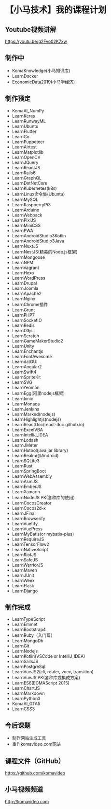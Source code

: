 【小马技术】我的课程计划
=====================

## Youtube视频讲解

https://youtu.be/g2Fvo02K7xw

## 制作中

+ KomaKnowledge(小马知识库)
+ LearnDocker
+ EconomicData2019(小马学经济)

## 制作预定

+ KomaAI_NumPy
+ LearnKeras
+ LearnRunwayML
+ LearnUbuntu
+ LearnFlutter
+ LearnGo
+ LearnPuppeteer
+ LearnAirtest
+ LearnMatplotlib
+ LearnOpenCV
+ LearnJQuery
+ LearnReactJS
+ LearnRails6
+ LearnGraphQL
+ LearnDotNetCore
+ LearnKubernetes(k8s)
+ LearnLinux命令集(Ubuntu)
+ LearnMySQL
+ LearnRaspberryPi3
+ LearnArduino
+ LearnWebpack
+ LearnPixiJS
+ LearnMiniCSS
+ LearnPWA
+ LearnAndroidStudio3Kotlin
+ LearnAndroidStudio3Java
+ LearnNuxtJS
+ LearnNestJS(精美的Node.js框架)
+ LearnMongoose
+ LearnNPM
+ LearnVagrant
+ LearnHexo
+ LearnWordPress
+ LearnDrupal
+ LearnJoomla
+ LearnApache2
+ LearnNginx
+ LearnChrome插件
+ LearnGrunt
+ LearnPHP7
+ LearnSocketIO
+ LearnRedis
+ LearnD3js
+ LearnScratch
+ LearnGameMakerStudio2
+ LearnUnity
+ LearnEnchantjs
+ LearnFontAwesome
+ LearndatGUI
+ LearnAngular2
+ LearnSwift4
+ LearnSpriteKit
+ LearnSVG
+ LearnYeoman
+ LearnEgg(阿里nodejs框架)
+ LearnIonic
+ LearnMonaca
+ LearnJenkins
+ LearnMarked(nodejs)
+ LearnHighlightjs(nodejs)
+ LearnReactDoc(react-doc.github.io)
+ LearnExcelVBA
+ LearnIntelliJ_IDEA
+ LearnLodash
+ LearnJMeter
+ LearnHutool(java jar library)
+ LearnRealm(@Android)
+ LearnSQLite3
+ LearnRust
+ LearnSpringBoot
+ LearnWebAssembly
+ LearnAsmJS
+ LearnEmberJS
+ LearnXamarin
+ LearnNodeJS PK(各种库的使用)
+ LearnCocosCreator
+ LearnCocos2d-x
+ LearnJFinal
+ LearnBrowserify
+ LearnVuetify
+ LearnVuePress
+ LearnMyBatis(or mybatis-plus)
+ LearnRequireJS
+ LearnTensorFlow2
+ LearnNativeScript
+ LearnRiotJS
+ LearnSafeJS
+ LearnWarriorJS
+ LearnMaven
+ LearnJUnit
+ LearnWeex
+ LearnFlask
+ LearnDjango

## 制作完成

+ LearnTypeScript
+ LearnEmmet
+ LearnBootstrap4
+ LearnRuby（入门篇）
+ LearnMongoDb
+ LearnGit
+ LearnNodejs
+ LearnKotlin(VSCode or IntelliJ_IDEA)
+ LearnSailsJS
+ LearnPostgreSql
+ LearnVueJS2(cli, router, vuex, transition)
+ LearnVueJS PK(各种库或集成方案)
+ LearnES6(ECMAScript 2015)
+ LearnChartJS
+ LearnMarkdown
+ LearnPython3
+ KomaAI_GTA5
+ LearnCSS3

## 今后课题

* 制作网站生成工具
* 重作komavideo.com网站

## 课程文件（GitHub）

https://github.com/komavideo

## 小马视频频道

http://komavideo.com
